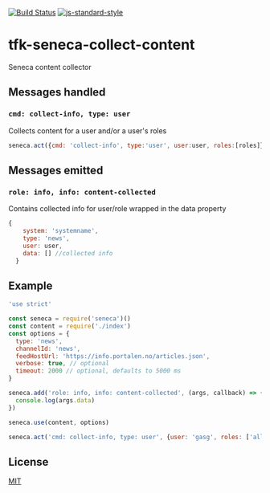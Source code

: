 [![Build Status](https://travis-ci.org/telemark/tfk-seneca-collect-content.svg?branch=master)](https://travis-ci.org/telemark/tfk-seneca-collect-content)
[![js-standard-style](https://img.shields.io/badge/code%20style-standard-brightgreen.svg?style=flat)](https://github.com/feross/standard)
# tfk-seneca-collect-content
Seneca content collector

## Messages handled

### ```cmd: collect-info, type: user```

Collects content for a user and/or a user's roles

```JavaScript
seneca.act({cmd: 'collect-info', type:'user', user:user, roles:[roles]}, (error, data) => {})
```

## Messages emitted

### ```role: info, info: content-collected```

Contains collected info for user/role wrapped in the data property

```JavaScript
{
    system: 'systemname',
    type: 'news',
    user: user,
    data: [] //collected info
  }
```

## Example

```JavaScript
'use strict'

const seneca = require('seneca')()
const content = require('./index')
const options = {
  type: 'news',
  channelId: 'news',
  feedHostUrl: 'https://info.portalen.no/articles.json',
  verbose: true, // optional
  timeout: 2000 // optional, defaults to 5000 ms
}

seneca.add('role: info, info: content-collected', (args, callback) => {
  console.log(args.data)
})

seneca.use(content, options)

seneca.act('cmd: collect-info, type: user', {user: 'gasg', roles: ['alle', 'administrasjonen']})
```

## License
[MIT](LICENSE)
